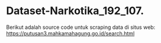 # Dataset-Narkotika_192_107.
Berikut adalah source code untuk scraping data di situs web: https://putusan3.mahkamahagung.go.id/search.html
